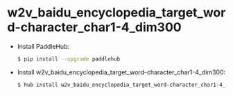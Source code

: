 # w2v_baidu_encyclopedia_target_word-character_char1-4_dim300
* Install PaddleHub: 

    ```bash
    $ pip install --upgrade paddlehub
    ```

* Install w2v_baidu_encyclopedia_target_word-character_char1-4_dim300: 

    ```bash
    $ hub install w2v_baidu_encyclopedia_target_word-character_char1-4_dim300
    ```
